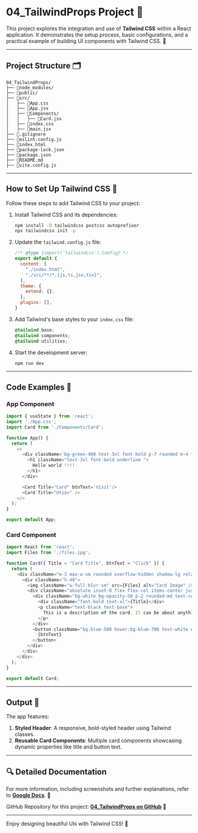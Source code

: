 # 04_TailwindProps Project 🌈

This project explores the integration and use of **Tailwind CSS** within a React application. It demonstrates the setup process, basic configurations, and a practical example of building UI components with Tailwind CSS. 🚀

---

## Project Structure 🗂️

```
04_TailwindProps/
├── 📁node_modules/
├── 📁public/
├── 📁src/
│   ├── 📝App.css
│   ├── 📝App.jsx
│   ├── 📝Components/
│   │   ├── 📝Card.jsx
│   ├── 📝index.css
│   ├── 📝main.jsx
├── 📝.gitignore
├── 📝eslint.config.js
├── 📝index.html
├── 📝package-lock.json
├── 📝package.json
├── 📝README.md
├── 📝vite.config.js
```

---

## How to Set Up Tailwind CSS 🎨

Follow these steps to add Tailwind CSS to your project:

1. Install Tailwind CSS and its dependencies:
   ```bash
   npm install -D tailwindcss postcss autoprefixer
   npx tailwindcss init -p
   ```

2. Update the `tailwind.config.js` file:
   ```javascript
   /** @type {import('tailwindcss').Config} */
   export default {
     content: [
       "./index.html",
       "./src/**/*.{js,ts,jsx,tsx}",
     ],
     theme: {
       extend: {},
     },
     plugins: [],
   }
   ```

3. Add Tailwind's base styles to your `index.css` file:
   ```css
   @tailwind base;
   @tailwind components;
   @tailwind utilities;
   ```

4. Start the development server:
   ```bash
   npm run dev
   ```

---

## Code Examples 📄

### App Component

```javascript
import { useState } from 'react';
import './App.css';
import Card from './Components/Card';

function App() {
  return (
    <>
      <div className='bg-green-400 text-3xl font-bold p-7 rounded m-4 text-center'>
        <h1 className="text-3xl font-bold underline ">
          Hello world !!!!
        </h1>
      </div>

      <Card Title="Card" btnText='Visit'/>
      <Card Title="Utsav" />
    </>
  );
}

export default App;
```

### Card Component

```javascript
import React from 'react';
import Files from './files.jpg';

function Card({ Title = "Card Title", btnText = "Click" }) {
  return (
    <div className="m-3 max-w-sm rounded overflow-hidden shadow-lg relative">
      <div className="h-40">
        <img className="w-full blur-sm" src={Files} alt="Card Image" />
        <div className="absolute inset-0 flex flex-col items-center justify-center space-y-2">
          <div className="bg-white bg-opacity-50 p-2 rounded-md text-center">
            <div className="font-bold text-xl">{Title}</div>
            <p className="text-black text-base">
              This is a description of the card. It can be about anything you want.
            </p>
          </div>
          <button className="bg-blue-500 hover:bg-blue-700 text-white w-52 font-bold py-2 px-8 rounded">
            {btnText}
          </button>
        </div>
      </div>
    </div>
  );
}

export default Card;
```

---

## Output 🎥

The app features:

1. **Styled Header**: A responsive, bold-styled header using Tailwind classes.
2. **Reusable Card Components**: Multiple card components showcasing dynamic properties like title and button text.

---

## 🔍 Detailed Documentation

For more information, including screenshots and further explanations, refer to **[Google Docs](https://docs.google.com/document/d/1ctpcrVYxu4TZ7CLbSXjdULtTosYhxsgeqypGkwC-bQY/edit?tab=t.dxwyycatrzn)**. 📑

GitHub Repository for this project: **[04_TailwindProps on GitHub](https://github.com/utsavvachhani/react-js-study/tree/main/04_tailwind-props)** 🔗

---

Enjoy designing beautiful UIs with Tailwind CSS! 🎉

